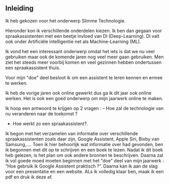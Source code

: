 ﻿## Inleiding

Ik heb gekozen voor het onderwerp Slimme Technologie.

Hieronder kon ik verschillende onderdelen kiezen. Ik ben dan gegaan voor spraakassistenten met een beetje invloed van Dl (Deep-Learning). Dl valt ook onder Artificiële intelligentie net als Machine-Learning (ML). 

Ik vond het een interessant onderwerp omdat het iets is dat we nu veel gebruiken maar ook de komende jaren nog veel meer gaan gebruiken. Men ziet het steeds meer voorbij komen en veel gezinnen hebben ondertussen een spraakassistent thuis.

Voor mijn "doe" deel besloot ik om een assistent te leren kennen en ermee te werken.

Ik heb de vorige jaren ook online gewerkt dus ga ik dit jaar ook online werken. Het is ook een goed onderwerp om mijn jaarwerk online te maken.

Ik hoop een antwoord te krijgen op 2 vragen : 
– Hoe zal de technologie van nu veranderen naar de toekomst ? 
- Hoe werkt zo een spraakassistent?.

Ik begon met het verzamelen van informatie over verschillende spraakassistenten zoals daar zijn,  Google Assistent, Apple Siri, Bixby van Samsung,.... Toen ik hier behoorlijk wat informatie over had gevonden, ben ik begonnen met dit op te schrijven en een boek  te lezen. Nadat ik dit boek heb gelezen,  is het plan om ook andere bronnen te beschrijven.  Daarna zal ik vol goede moed moeten beginnen met het "doe" deel van mijn jaarwerk : “Hoe gebruik ik Google Assistent praktisch ?”. Daarna kan ik aan de slag voor een presentatie en een website. ALs ik volledig klaar ben, maak ik een pdf en druk ik deze af.
